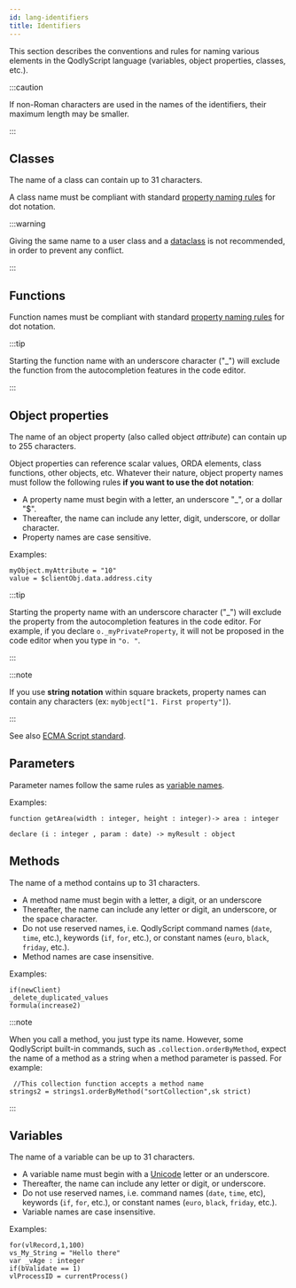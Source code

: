 ```yaml
---
id: lang-identifiers
title: Identifiers
---
```


This section describes the conventions and rules for naming various elements in the QodlyScript language (variables, object properties, classes, etc.).

:::caution

If non-Roman characters are used in the names of the identifiers, their maximum length may be smaller.

:::


## Classes

The name of a class can contain up to 31 characters.

A class name must be compliant with standard [property naming rules](#object-properties) for dot notation.


:::warning

Giving the same name to a user class and a [dataclass](#dataclass) is not recommended, in order to prevent any conflict.

:::


## Functions

Function names must be compliant with standard [property naming rules](#object-properties) for dot notation.

:::tip

Starting the function name with an underscore character ("_") will exclude the function from the autocompletion features in the code editor.

:::

## Object properties  

The name of an object property (also called object *attribute*) can contain up to 255 characters.

Object properties can reference scalar values, ORDA elements, class functions, other objects, etc. Whatever their nature, object property names must follow the following rules **if you want to use the dot notation**:

- A property name must begin with a letter, an underscore "_", or a dollar "$".
- Thereafter, the name can include any letter, digit, underscore, or dollar character.
- Property names are case sensitive.

Examples:

```qs
myObject.myAttribute = "10"
value = $clientObj.data.address.city
```

:::tip

Starting the property name with an underscore character ("_") will exclude the property from the autocompletion features in the code editor. For example, if you declare `o._myPrivateProperty`, it will not be proposed in the code editor when you type in `"o. "`.

:::

:::note

If you use **string notation** within square brackets, property names can contain any characters (ex: `myObject["1. First property"]`).

:::

See also [ECMA Script standard](https://www.ecma-international.org/ecma-262/5.1#sec-7.6).

## Parameters

Parameter names follow the same rules as [variable names](#variables).

Examples:

```qs
function getArea(width : integer, height : integer)-> area : integer

declare (i : integer , param : date) -> myResult : object
```

## Methods

The name of a method contains up to 31 characters.

- A method name must begin with a letter, a digit, or an underscore
- Thereafter, the name can include any letter or digit, an underscore, or the space character.
- Do not use reserved names, i.e. QodlyScript command names (`date`, `time`, etc.), keywords (`if`, `for`, etc.), or constant names (`euro`, `black`, `friday`, etc.).
- Method names are case insensitive.

Examples:

```qs
if(newClient)
_delete_duplicated_values
formula(increase2)
```

:::note

When you call a method, you just type its name. However, some QodlyScript built-in commands, such as `.collection.orderByMethod`, expect the name of a method as a string when a method parameter is passed. For example:

```qs
 //This collection function accepts a method name
strings2 = strings1.orderByMethod("sortCollection",sk strict)
```

:::


## Variables

The name of a variable can be up to 31 characters.

- A variable name must begin with a [Unicode](https://developer.mozilla.org/en-US/docs/Glossary/Unicode) letter or an underscore.
- Thereafter, the name can include any letter or digit, or underscore.
- Do not use reserved names, i.e. command names (`date`, `time`, etc), keywords (`if`, `for`, etc.), or constant names (`euro`, `black`, `friday`, etc.).
- Variable names are case insensitive.

Examples:

```qs
for(vlRecord,1,100)
vs_My_String = "Hello there"
var _vAge : integer
if(bValidate == 1)
vlProcessID = currentProcess()
```
